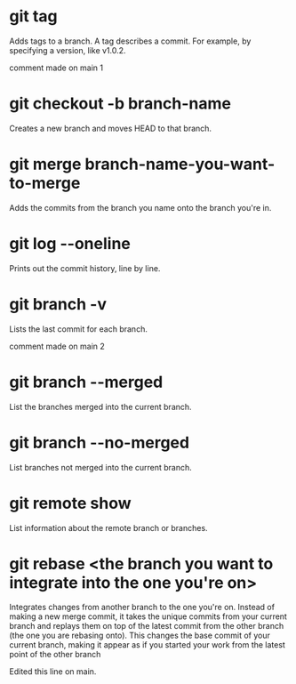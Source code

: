 # git tag
Adds tags to a branch. A tag describes a commit. For example, by specifying a version, like v1.0.2.


comment made on main 1

# git checkout -b branch-name
Creates a new branch and moves HEAD to that branch.

# git merge branch-name-you-want-to-merge
Adds the commits from the branch you name onto the branch you're in.

# git log --oneline
Prints out the commit history, line by line.

# git branch -v
Lists the last commit for each branch.

comment made on main 2
# git branch --merged
List the branches merged into the current branch.

# git branch --no-merged
List branches not merged into the current branch. 

# git remote show <remote>
List information about the remote branch or branches.

# git rebase <the branch you want to integrate into the one you're on>
Integrates changes from another branch to the one you're on. Instead of making a new merge commit, it takes the unique commits from your current branch and replays them on top of the latest commit from the other branch (the one you are rebasing onto). This changes the base commit of your current branch, making it appear as if you started your work from the latest point of the other branch

Edited this line on main.
